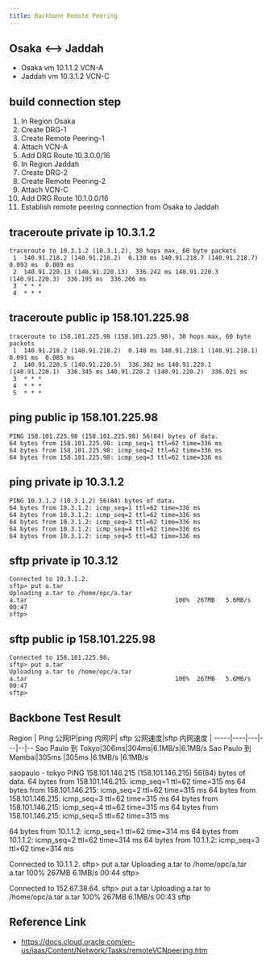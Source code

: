 ```yaml
---
title: Backbone Remote Peering 
---
```

## Osaka <--> Jaddah
- Osaka vm 10.1.1.2  VCN-A 
- Jaddah vm 10.3.1.2 VCN-C 

## build connection step 

1. In Region Osaka
1. Create DRG-1
1. Create Remote Peering-1 
1. Attach VCN-A
1. Add DRG Route 10.3.0.0/16
1. In Region Jaddah
1. Create DRG-2
1. Create Remote Peering-2
1. Attach VCN-C
1. Add DRG Route 10.1.0.0/16
1. Establish remote peering connection from Osaka to Jaddah 

## traceroute private ip 10.3.1.2
```
traceroute to 10.3.1.2 (10.3.1.2), 30 hops max, 60 byte packets
 1  140.91.218.2 (140.91.218.2)  0.130 ms 140.91.218.7 (140.91.218.7)  0.093 ms  0.089 ms
 2  140.91.220.13 (140.91.220.13)  336.242 ms 140.91.220.3 (140.91.220.3)  336.195 ms  336.206 ms
 3  * * *
 4  * * *
```

## traceroute public ip 158.101.225.98
```
traceroute to 158.101.225.98 (158.101.225.98), 30 hops max, 60 byte packets
 1  140.91.218.2 (140.91.218.2)  0.140 ms 140.91.218.1 (140.91.218.1)  0.091 ms  0.085 ms
 2  140.91.220.5 (140.91.220.5)  336.302 ms 140.91.220.1 (140.91.220.1)  336.345 ms 140.91.220.2 (140.91.220.2)  336.021 ms
 3  * * *
 4  * * *
 5  * * *
```

## ping public ip 158.101.225.98
```
PING 158.101.225.98 (158.101.225.98) 56(84) bytes of data.
64 bytes from 158.101.225.98: icmp_seq=1 ttl=62 time=336 ms
64 bytes from 158.101.225.98: icmp_seq=2 ttl=62 time=336 ms
64 bytes from 158.101.225.98: icmp_seq=3 ttl=62 time=336 ms
```
## ping private ip 10.3.1.2
```
PING 10.3.1.2 (10.3.1.2) 56(84) bytes of data.
64 bytes from 10.3.1.2: icmp_seq=1 ttl=62 time=336 ms
64 bytes from 10.3.1.2: icmp_seq=2 ttl=62 time=336 ms
64 bytes from 10.3.1.2: icmp_seq=3 ttl=62 time=336 ms
64 bytes from 10.3.1.2: icmp_seq=4 ttl=62 time=336 ms
64 bytes from 10.3.1.2: icmp_seq=5 ttl=62 time=336 ms
```

## sftp private ip 10.3.12
```
Connected to 10.3.1.2.
sftp> put a.tar
Uploading a.tar to /home/opc/a.tar
a.tar                                         100%  267MB   5.6MB/s   00:47
sftp>
```


## sftp public ip 158.101.225.98
```
Connected to 158.101.225.98.
sftp> put a.tar
Uploading a.tar to /home/opc/a.tar
a.tar                                         100%  267MB   5.6MB/s   00:47
sftp>
```

## Backbone Test Result
Region | Ping 公网IP|ping 内网IP| sftp 公网速度|sftp 内网速度 |
-----|----|---|---|--|--
Sao Paulo 到 Tokyo|306ms|304ms|6.1MB/s|6.1MB/s
Sao Paulo 到 Mambai|305ms |305ms |6.1MB/s |6.1MB/s

saopaulo - tokyo 
PING 158.101.146.215 (158.101.146.215) 56(84) bytes of data.
64 bytes from 158.101.146.215: icmp_seq=1 ttl=62 time=315 ms
64 bytes from 158.101.146.215: icmp_seq=2 ttl=62 time=315 ms
64 bytes from 158.101.146.215: icmp_seq=3 ttl=62 time=315 ms
64 bytes from 158.101.146.215: icmp_seq=4 ttl=62 time=315 ms
64 bytes from 158.101.146.215: icmp_seq=5 ttl=62 time=315 ms

64 bytes from 10.1.1.2: icmp_seq=1 ttl=62 time=314 ms
64 bytes from 10.1.1.2: icmp_seq=2 ttl=62 time=314 ms
64 bytes from 10.1.1.2: icmp_seq=3 ttl=62 time=314 ms

Connected to 10.1.1.2.
sftp> put a.tar
Uploading a.tar to /home/opc/a.tar
a.tar                                         100%  267MB   6.1MB/s   00:44
sftp>

Connected to 152.67.38.64.
sftp> put a.tar
Uploading a.tar to /home/opc/a.tar
a.tar                                         100%  267MB   6.1MB/s   00:43
sftp
## Reference Link
- https://docs.cloud.oracle.com/en-us/iaas/Content/Network/Tasks/remoteVCNpeering.htm
